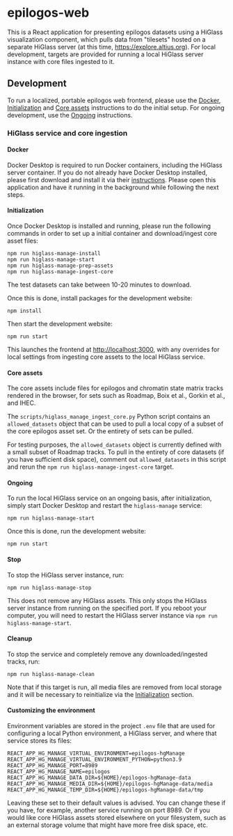 # epilogos-web

This is a React application for presenting epilogos datasets using a HiGlass visualization component, which pulls data from "tilesets" hosted on a separate HiGlass server (at this time, https://explore.altius.org). For local development, targets are provided for running a local HiGlass server instance with core files ingested to it.

## Development

To run a localized, portable epilogos web frontend, please use the [Docker](#docker), [Initialization](#initialization) and [Core assets](#core-assets) instructions to do the initial setup. For ongoing development, use the [Ongoing](#ongoing) instructions.

### HiGlass service and core ingestion

#### Docker

Docker Desktop is required to run Docker containers, including the HiGlass server container. If you do not already have Docker Desktop installed, please first download and install it via their [instructions](https://docs.docker.com/desktop/). Please open this application and have it running in the background while following the next steps.

#### Initialization

Once Docker Desktop is installed and running, please run the following commands in order to set up a initial container and download/ingest core asset files:

```
npm run higlass-manage-install
npm run higlass-manage-start
npm run higlass-manage-prep-assets
npm run higlass-manage-ingest-core
```

The test datasets can take between 10-20 minutes to download.

Once this is done, install packages for the development website:

```
npm install
```

Then start the development website:

```
npm run start
```

This launches the frontend at [http://localhost:3000](http://localhost:3000), with any overrides for local settings from ingesting core assets to the local HiGlass service.

#### Core assets

The core assets include files for epilogos and chromatin state matrix tracks rendered in the browser, for sets such as Roadmap, Boix et al., Gorkin et al., and IHEC.

The `scripts/higlass_manage_ingest_core.py` Python script contains an `allowed_datasets` object that can be used to pull a local copy of a subset of the core epilogos asset set. Or the entirety of sets can be pulled.

For testing purposes, the `allowed_datasets` object is currently defined with a small subset of Roadmap tracks. To pull in the entirety of core datasets (if you have sufficient disk space), comment out `allowed_datasets` in this script and rerun the `npm run higlass-manage-ingest-core` target.

#### Ongoing

To run the local HiGlass service on an ongoing basis, after initialization, simply start Docker Desktop and restart the `higlass-manage` service:

```
npm run higlass-manage-start
```

Once this is done, run the development website:

```
npm run start
```

#### Stop

To stop the HiGlass server instance, run:

```
npm run higlass-manage-stop
```

This does not remove any HiGlass assets. This only stops the HiGlass server instance from running on the specified port. If you reboot your computer, you will need to restart the HiGlass server instance via `npm run higlass-manage-start`.

#### Cleanup

To stop the service and completely remove any downloaded/ingested tracks, run:

```
npm run higlass-manage-clean
```

Note that if this target is run, all media files are removed from local storage and it will be necessary to reinitialize via the [Initialization](#initialization) section.

#### Customizing the environment

Environment variables are stored in the project `.env` file that are used for configuring a local Python environment, a HiGlass server, and where that service stores its files:

```
REACT_APP_HG_MANAGE_VIRTUAL_ENVIRONMENT=epilogos-hgManage
REACT_APP_HG_MANAGE_VIRTUAL_ENVIRONMENT_PYTHON=python3.9
REACT_APP_HG_MANAGE_PORT=8989
REACT_APP_HG_MANAGE_NAME=epilogos
REACT_APP_HG_MANAGE_DATA_DIR=${HOME}/epilogos-hgManage-data
REACT_APP_HG_MANAGE_MEDIA_DIR=${HOME}/epilogos-hgManage-data/media
REACT_APP_HG_MANAGE_TEMP_DIR=${HOME}/epilogos-hgManage-data/tmp
```

Leaving these set to their default values is advised. You can change these if you have, for example, another service running on port 8989. Or if you would like core HiGlass assets stored elsewhere on your filesystem, such as an external storage volume that might have more free disk space, etc.